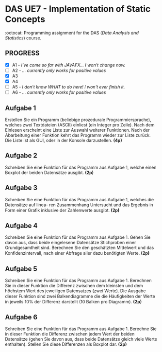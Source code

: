 # DAS UE7 - Implementation of Static Concepts #
:octocat: Programming assignment for the DAS (_Data Analysis and Statistics_) course.

## PROGRESS ##

- [x] A1 _- I've come so far with JAVAFX... I won't change now._
- [ ] A2 _- ... currently only works for positive values_
- [x] A3
- [x] A4
- [ ] A5 _- I don't know WHAT to do here! I won't ever finish it._
- [ ] A6 _- ... currently only works for positive values_

## Aufgabe 1 
Erstellen Sie ein Programm (beliebige prozedurale Programmiersprache), welches zwei Textdateien 
(ASCII) einliest (ein Integer pro Zeile). Nach dem Einlesen erscheint eine Liste zur Auswahl weiterer 
Funktionen.  Nach  der  Abarbeitung  einer  Funktion  kehrt  das  Programm  wieder  zur  Liste  zurück. 
Die Liste ist als GUI, oder in der Konsole darzustellen. 
**(4p)**

## Aufgabe 2 
Schreiben  Sie  eine  Funktion  für  das  Programm  aus  Aufgabe  1,  welche  einen  Boxplot  der  beiden 
Datensätze ausgibt. 
**(2p)**

## Aufgabe  3 
Schreiben  Sie  eine  Funktion  für  das  Programm  aus  Aufgabe  1,  welches  die  Datensätze  auf  linea- 
ren  Zusammenhang  Untersucht  und  das  Ergebnis  in  Form  einer  Graﬁk  inklusive  der  Zahlenwerte 
ausgibt. 
**(2p)**

## Aufgabe  4 

Schreiben  Sie  eine  Funktion  für  das  Programm  aus  Aufgabe  1.  Gehen  Sie  davon  aus,  dass  beide 
eingelesene  Datensätze  Stichproben  einer  Grundgesamtheit  sind.  Berechnen  Sie  den  geschätzten 
Mittelwert und das Konﬁdenzintervall, nach einer Abfrage aller dazu benötigten Werte. 
**(2p)**

## Aufgabe  5 

Schreiben Sie eine Funktion für das Programm aus Aufgabe 1. Berechnen Sie in dieser Funktion die 
Differenz zwischen dem kleinsten und dem höchstem Wert des jeweiligen Datensatzes (zwei Werte). 
Die Ausgabe dieser Funktion sind zwei Balkendiagramme die die Häuﬁgkeiten der Werte in jeweils 
10% der Differenz darstellt (10 Balken pro Diagramm). 
**(2p)**

## Aufgabe  6 
Schreiben Sie eine Funktion für das Programm aus Aufgabe 1. Berechne Sie in dieser Funktion die 
Differenz zwischen jedem Wert der beiden Datensätze (gehen Sie davon aus, dass beide Datensätze 
gleich viele Werte enthalten). Stellen Sie diese Differenzen als Boxplot dar. 
**(2p)**

